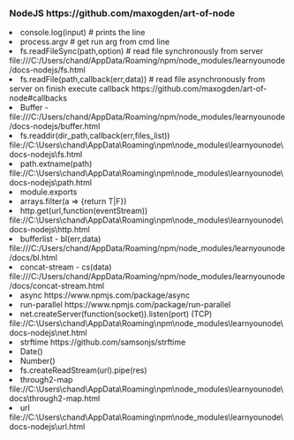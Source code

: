 <h3>NodeJS https://github.com/maxogden/art-of-node</h3>
<li>console.log(input) # prints the line
<li>process.argv # get run arg from cmd line
<li>fs.readFileSync(path,option) # read file synchronously from server
    file:///C:/Users/chand/AppData/Roaming/npm/node_modules/learnyounode/docs-nodejs/fs.html
<li>fs.readFile(path,callback(err,data)) # read file asynchronously from server on finish execute callback
    https://github.com/maxogden/art-of-node#callbacks
<li>Buffer - file:///C:/Users/chand/AppData/Roaming/npm/node_modules/learnyounode/docs-nodejs/buffer.html
<li>fs.readdir(dir_path,callback(err,files_list))
     file://C:\Users\chand\AppData\Roaming\npm\node_modules\learnyounode\docs-nodejs\fs.html
<li>path.extname(path)
    file://C:\Users\chand\AppData\Roaming\npm\node_modules\learnyounode\docs-nodejs\path.html
<li>module.exports
<li>arrays.filter(a => {return T|F})
<li>http.get(url,function(eventStream))
    file://C:\Users\chand\AppData\Roaming\npm\node_modules\learnyounode\docs-nodejs\http.html
<li>bufferlist - bl(err,data)
    file:///C:/Users/chand/AppData/Roaming/npm/node_modules/learnyounode/docs/bl.html
<li>concat-stream - cs(data)
    file:///C:/Users/chand/AppData/Roaming/npm/node_modules/learnyounode/docs/concat-stream.html
<li>async
    https://www.npmjs.com/package/async
<li>run-parallel
    https://www.npmjs.com/package/run-parallel
<li>net.createServer(function(socket)).listen(port) (TCP)
    file://C:\Users\chand\AppData\Roaming\npm\node_modules\learnyounode\docs-nodejs\net.html
<li>strftime
    https://github.com/samsonjs/strftime
<li>Date()
<li>Number()
<li>fs.createReadStream(url).pipe(res)
<li>through2-map
     file://C:\Users\chand\AppData\Roaming\npm\node_modules\learnyounode\docs\through2-map.html
<li>url
    file://C:\Users\chand\AppData\Roaming\npm\node_modules\learnyounode\docs-nodejs\url.html